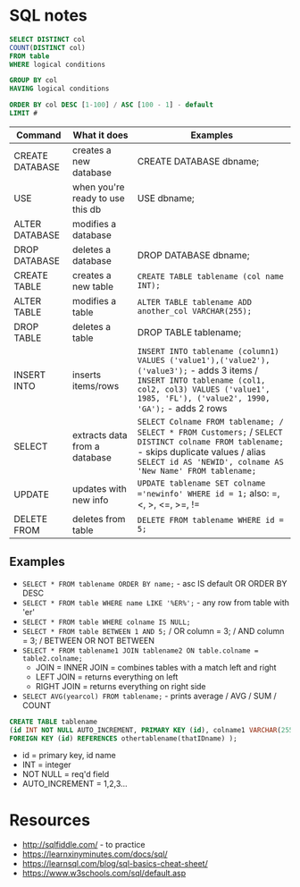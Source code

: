 # SQL notes

```SQL
SELECT DISTINCT col
COUNT(DISTINCT col)
FROM table
WHERE logical conditions

GROUP BY col
HAVING logical conditions

ORDER BY col DESC [1-100] / ASC [100 - 1] - default
LIMIT # 

```

Command | What it does | Examples
------ | ------ | ------
CREATE DATABASE | creates a new database | CREATE DATABASE dbname;
USE | when you're ready to use this db | USE dbname;
ALTER DATABASE | modifies a database
DROP DATABASE | deletes a database | DROP DATABASE dbname;
CREATE TABLE | creates a new table | `CREATE TABLE tablename (col name INT);`
ALTER TABLE | modifies a table | `ALTER TABLE tablename ADD another_col VARCHAR(255);`
DROP TABLE | deletes a table | DROP TABLE tablename;
INSERT INTO | inserts items/rows | `INSERT INTO tablename (column1) VALUES ('value1'),('value2'),('value3');` - adds 3 items / `INSERT INTO tablename (col1, col2, col3) VALUES ('value1', 1985, 'FL'), ('value2', 1990, 'GA');` - adds 2 rows
SELECT | extracts data from a database | `SELECT Colname FROM tablename; / SELECT * FROM Customers;` / `SELECT DISTINCT colname FROM tablename;` - skips duplicate values / alias `SELECT id AS 'NEWID', colname AS 'New Name' FROM tablename;`
UPDATE | updates with new info | `UPDATE tablename SET colname ='newinfo' WHERE id = 1;` also: =, <, >, <=, >=, !=
DELETE FROM | deletes from table |`DELETE FROM tablename WHERE id = 5;`

## Examples

- `SELECT * FROM tablename ORDER BY name;` - asc IS default OR ORDER BY DESC
- `SELECT * FROM table WHERE name LIKE '%ER%';` - any row from table with 'er'
- `SELECT * FROM table WHERE colname IS NULL;`
- `SELECT * FROM table BETWEEN 1 AND 5;` / OR column = 3; / AND column = 3; / BETWEEN OR NOT BETWEEN
- `SELECT * FROM tablename1 JOIN tablename2 ON table.colname = table2.colname;`
  - JOIN = INNER JOIN = combines tables with a match left and right
  - LEFT JOIN = returns everything on left
  - RIGHT JOIN = returns everything on right side
- `SELECT AVG(yearcol) FROM tablename;` - prints average / AVG / SUM / COUNT
```SQL
CREATE TABLE tablename 
(id INT NOT NULL AUTO_INCREMENT, PRIMARY KEY (id), colname1 VARCHAR(255) NOT NULL, colname2 INT, 
FOREIGN KEY (id) REFERENCES othertablename(thatIDname) );
```



- id = primary key, id name
- INT = integer
- NOT NULL = req'd field
- AUTO_INCREMENT = 1,2,3...

# Resources

- <http://sqlfiddle.com/> - to practice
- <https://learnxinyminutes.com/docs/sql/>
- <https://learnsql.com/blog/sql-basics-cheat-sheet/>
- <https://www.w3schools.com/sql/default.asp>
